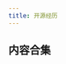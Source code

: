 ```yaml
---
title: 开源经历
---
```


## 内容合集

<script lang="ts" setup>
  import { posts } from '@/docs/.vitepress/theme/components/constants.ts'
</script>

<ListPosts :posts="posts" />
